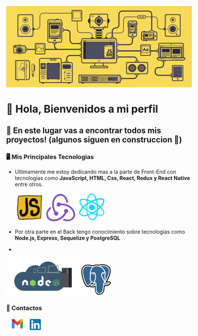 <img src= './img/bfc67a7da17b8a3f224b0ba748c71364.gif'/>

# 👋 Hola, Bienvenidos a mi perfil 
## 👀 En este lugar vas a encontrar todos mis proyectos! (algunos siguen en construccion 🤫)
### 🖥 Mis Principales Tecnologias
- Ultimamente me estoy dedicando mas a la parte de Front-End con tecnologias como **JavaScript, HTML, Css, React, Redux y React Native** entre otros. 

    <img src='./img/javascript.gif' width= 80/> <img src='./img/redux.png' width= 80/> <img src='./img/react.gif' width= 80/>

 
- Por otra parte en el Back tengo conocimiento sobre tecnologias como **Node.js, Express, Sequelize y PostgreSQL** 
- 
<img src= './img/node.png' width= 200/> <img src= './img/postgres.png' width= 80/>


### 📲 Contactos 
<a href="rebequileandro@gmail.com" target="_blank"><img src= './img/Gmail.png' width= 60/></a>
<a href="https://www.linkedin.com/in/leandro-rebequi-dev/" target="_blank"><img src= './img/linkedin.png' width= 30/></a>
<!---
rebequileandro1398/rebequileandro1398 is a ✨ special ✨ repository because its `README.md` (this file) appears on your GitHub profile.
You can click the Preview link to take a look at your changes.
--->
